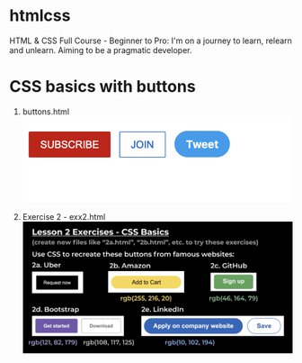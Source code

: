 # htmlcss
HTML &amp; CSS Full Course - Beginner to Pro: I'm on a journey to learn, relearn and unlearn. Aiming to be a pragmatic developer.

# CSS basics with buttons 
1. buttons.html
![Screenshot][buttons]

[buttons]: buttons.png

2. Exercise 2 - exx2.html
![Screenshot][exx2]

[exx2]: exx2.png
